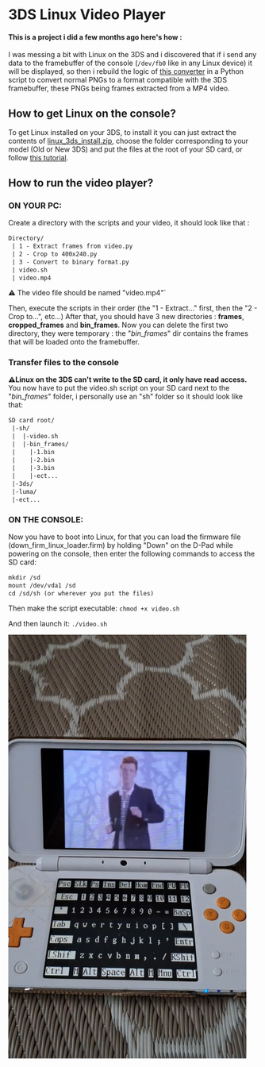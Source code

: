 # 3DS Linux Video Player

#### This is a project i did a few months ago here's how :
I was messing a bit with Linux on the 3DS and i discovered that if i send any data to the framebuffer of the console (`/dev/fb0` like in any Linux device) it will be displayed, so then i rebuild the logic of [this converter](https://xem.github.io/3DShomebrew/tools/image-to-bin.html) in a Python script to convert normal PNGs to a format compatible with the 3DS framebuffer, these PNGs being frames extracted from a MP4 video.

## How to get Linux on the console?
To get Linux installed on your 3DS, to install it you can just extract the contents of [linux_3ds_install.zip](https://github.com/AtexBg/3ds-linux-video-player/blob/main/linux_3ds_install.zip), choose the folder corresponding to your model (Old or New 3DS) and put the files at the root of your SD card, or follow [this tutorial](https://www.gamebrew.org/wiki/Linux_for_3DS).

## How to run the video player?
### **ON YOUR PC:**
Create a directory with the scripts and your video, it should look like that :
```
Directory/
 | 1 - Extract frames from video.py
 | 2 - Crop to 400x240.py
 | 3 - Convert to binary format.py
 | video.sh
 | video.mp4
```
⚠️ The video file should be named "video.mp4"`

Then, execute the scripts in their order (the "1 - Extract..." first, then the "2 - Crop to...", etc...)
After that, you should have 3 new directories : **frames**, **cropped_frames** and **bin_frames**.
Now you can delete the first two directory, they were temporary : the "*bin_frames*" dir contains the frames that will be loaded onto the framebuffer.

### Transfer files to the console
**⚠️Linux on the 3DS can't write to the SD card, it only have read access.**
You now have to put the video.sh script on your SD card next to the "*bin_frames*" folder, i personally use an "sh" folder so it should look like that:
```
SD card root/
 |-sh/ 
 |  |-video.sh
 |  |-bin_frames/
 |    |-1.bin
 |    |-2.bin
 |    |-3.bin
 |    |-ect...
 |-3ds/
 |-luma/
 |-ect...
```
### **ON THE CONSOLE**:
Now you have to boot into Linux, for that you can load the firmware file (down_firm_linux_loader.firm) by holding "Down" on the D-Pad while powering on the console, then enter the following commands to access the SD card:
```
mkdir /sd
mount /dev/vda1 /sd
cd /sd/sh (or wherever you put the files)
```
Then make the script executable:
`chmod +x video.sh`

And then launch it:
`./video.sh`

![Image](preview.png)

